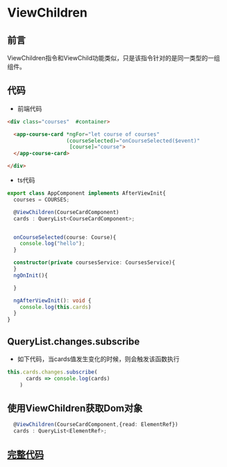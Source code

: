 # ViewChildren


##  前言

ViewChildren指令和ViewChild功能类似，只是该指令针对的是同一类型的一组组件。


## 代码

* 前端代码


```html
<div class="courses"  #container>

  <app-course-card *ngFor="let course of courses"
                   (courseSelected)="onCourseSelected($event)"
                    [course]="course">
  </app-course-card>

</div>

```


* ts代码  
```typescript
export class AppComponent implements AfterViewInit{
  courses = COURSES;

  @ViewChildren(CourseCardComponent)
  cards : QueryList<CourseCardComponent>;


  onCourseSelected(course: Course){
    console.log("hello");
  }

  constructor(private coursesService: CoursesService){
  }
  ngOnInit(){

  }

  ngAfterViewInit(): void {
    console.log(this.cards)
  }
}
```


## QueryList.changes.subscribe

* 如下代码，当cards值发生变化的时候，则会触发该函数执行


```typescript
this.cards.changes.subscribe(
      cards => console.log(cards)
    )
```

## 使用ViewChildren获取Dom对象


```typescript
  @ViewChildren(CourseCardComponent,{read: ElementRef})
  cards : QueryList<ElementRef>;
```


## [完整代码](https://github.com/qiujiahong/angular-base-examples/tree/ViewChildren)

